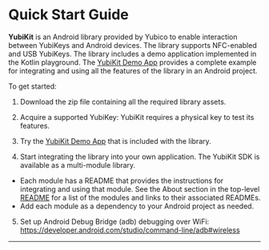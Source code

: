 # Quick Start Guide

**YubiKit** is an Android library provided by Yubico to enable interaction between YubiKeys and Android devices. The library supports NFC-enabled and USB YubiKeys. The library includes a demo application implemented in the Kotlin playground. The [YubiKit Demo App](./yubikit-android/tree/master/YubikitDemo) provides a complete example for integrating and using all the features of the library in an Android project.

To get started:

1. Download the zip file containing all the required library assets.
2. Acquire a supported YubiKey: YubiKit requires a physical key to test its features.
3. Try the [YubiKit Demo App](./yubikit-android/tree/master/YubikitDemo) that is included with the library.

4. Start integrating the library into your own application. The YubiKit SDK is available as a multi-module library.

 - Each module has a README that provides the instructions for integrating and using that module. See the About section in the top-level [README](./yubikit-android/README.md) for a list of the modules and links to their associated READMEs.
 - Add each module as a dependency to your Android project as needed.

5. Set up Android Debug Bridge (adb) debugging over WiFi: https://developer.android.com/studio/command-line/adb#wireless


---
